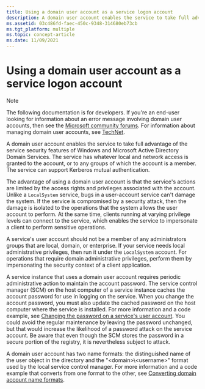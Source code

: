 ```yaml
---
title: Using a domain user account as a service logon account
description: A domain user account enables the service to take full advantage of the service security features of Windows and Microsoft Active Directory Domain Services.
ms.assetid: 03c486fd-faec-450c-9348-314680eb73cb
ms.tgt_platform: multiple
ms.topic: concept-article
ms.date: 11/09/2021
---
```


# Using a domain user account as a service logon account

> [!NOTE]  
> The following documentation is for developers. If you're an end-user looking for information about an error message involving domain user accounts, then see the [Microsoft community forums](https://answers.microsoft.com). For information about managing domain user accounts, see [TechNet](/previous-versions/windows/it-pro/windows-server-2008-R2-and-2008/cc754217(v=ws.11)).

A domain user account enables the service to take full advantage of the service security features of Windows and Microsoft Active Directory Domain Services. The service has whatever local and network access is granted to the account, or to any groups of which the account is a member. The service can support Kerberos mutual authentication.

The advantage of using a domain user account is that the service's actions are limited by the access rights and privileges associated with the account. Unlike a `LocalSystem` service, bugs in a user-account service can't damage the system. If the service is compromised by a security attack, then the damage is isolated to the operations that the system allows the user account to perform. At the same time, clients running at varying privilege levels can connect to the service, which enables the service to impersonate a client to perform sensitive operations.

A service's user account should not be a member of any administrators groups that are local, domain, or enterprise. If your service needs local administrative privileges, then run it under the `LocalSystem` account. For operations that require domain administrative privileges, perform them by impersonating the security context of a client application.

A service instance that uses a domain user account requires periodic administrative action to maintain the account password. The service control manager (SCM) on the host computer of a service instance caches the account password for use in logging on the service. When you change the account password, you must also update the cached password on the host computer where the service is installed. For more information and a code example, see [Changing the password on a service's user account](changing-the-password-on-a-serviceampaposs-user-account.md). You could avoid the regular maintenance by leaving the password unchanged, but that would increase the likelihood of a password attack on the service account. Be aware that even though the SCM stores the password in a secure portion of the registry, it is nevertheless subject to attack.

A domain user account has two name formats: the distinguished name of the user object in the directory and the "&lt;domain&gt;\\&lt;username&gt;" format used by the local service control manager. For more information and a code example that converts from one format to the other, see [Converting domain account name formats](converting-domain-account-name-formats.md).

